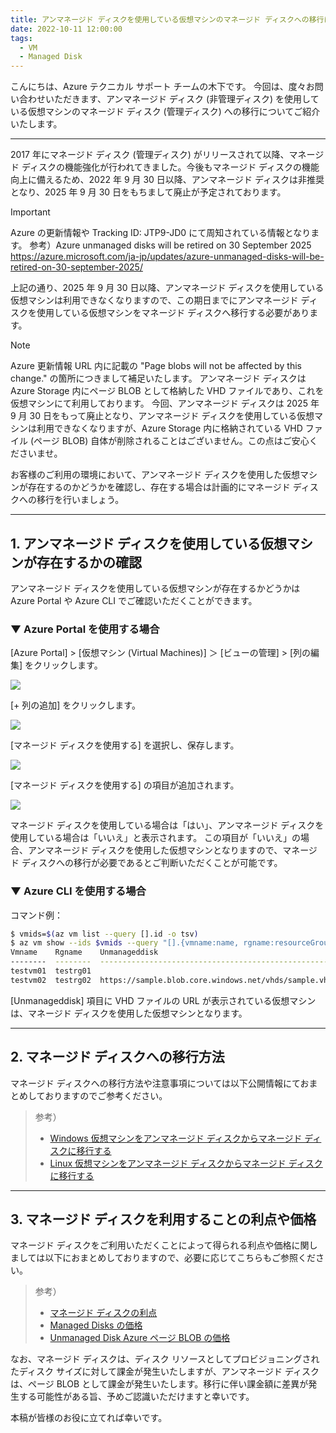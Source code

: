 ```yaml
---
title: アンマネージド ディスクを使用している仮想マシンのマネージド ディスクへの移行について
date: 2022-10-11 12:00:00
tags:
  - VM
  - Managed Disk
---
```


こんにちは、Azure テクニカル サポート チームの木下です。
今回は、度々お問い合わせいただきます、アンマネージド ディスク (非管理ディスク) を使用している仮想マシンのマネージド ディスク (管理ディスク) への移行についてご紹介いたします。
<!-- more -->

---

2017 年にマネージド ディスク (管理ディスク) がリリースされて以降、マネージド ディスクの機能強化が行われてきました。今後もマネージド ディスクの機能向上に備えるため、2022 年 9 月 30 日以降、アンマネージド ディスクは非推奨となり、2025 年 9 月 30 日をもちまして廃止が予定されております。

> [!IMPORTANT]
> Azure の更新情報や Tracking ID: JTP9-JD0 にて周知されている情報となります。
> 参考）Azure unmanaged disks will be retired on 30 September 2025
> https://azure.microsoft.com/ja-jp/updates/azure-unmanaged-disks-will-be-retired-on-30-september-2025/

上記の通り、2025 年 9 月 30 日以降、アンマネージド ディスクを使用している仮想マシンは利用できなくなりますので、この期日までにアンマネージド ディスクを使用している仮想マシンをマネージド ディスクへ移行する必要があります。

> [!NOTE]
> Azure 更新情報 URL 内に記載の "Page blobs will not be affected by this change." の箇所につきまして補足いたします。
> アンマネージド ディスクは Azure Storage 内にページ BLOB として格納した VHD ファイルであり、これを仮想マシンにて利用しております。
> 今回、アンマネージド ディスクは 2025 年 9 月 30 日をもって廃止となり、アンマネージド ディスクを使用している仮想マシンは利用できなくなりますが、Azure Storage 内に格納されている VHD ファイル (ページ BLOB) 自体が削除されることはございません。この点はご安心くださいませ。

お客様のご利用の環境において、アンマネージド ディスクを使用した仮想マシンが存在するのかどうかを確認し、存在する場合は計画的にマネージド ディスクへの移行を行いましょう。

---

## 1. アンマネージド ディスクを使用している仮想マシンが存在するかの確認

アンマネージド ディスクを使用している仮想マシンが存在するかどうかは Azure Portal や Azure CLI でご確認いただくことができます。

### ▼ Azure Portal を使用する場合 

[Azure Portal] > [仮想マシン (Virtual Machines)] ＞ [ビューの管理] > [列の編集] をクリックします。

![](./unmanaged-disk-retired/01.png)

[+ 列の追加] をクリックします。

![](./unmanaged-disk-retired/02.png)

[マネージド ディスクを使用する] を選択し、保存します。

![](./unmanaged-disk-retired/03.png)

[マネージド ディスクを使用する] の項目が追加されます。

![](./unmanaged-disk-retired/04.png)

マネージド ディスクを使用している場合は「はい」、アンマネージド ディスクを使用している場合は「いいえ」と表示されます。
この項目が「いいえ」の場合、アンマネージド ディスクを使用した仮想マシンとなりますので、マネージド ディスクへの移行が必要であるとご判断いただくことが可能です。

### ▼ Azure CLI を使用する場合

コマンド例：

```sh
$ vmids=$(az vm list --query [].id -o tsv)
$ az vm show --ids $vmids --query "[].{vmname:name, rgname:resourceGroup, unmanageddisk:storageProfile.osDisk.vhd.uri}" -o table
Vmname    Rgname    Unmanageddisk
--------  --------  ----------------------------------------------------
testvm01  testrg01
testvm02  testrg02  https://sample.blob.core.windows.net/vhds/sample.vhd
```

[Unmanageddisk] 項目に VHD ファイルの URL が表示されている仮想マシンは、マネージド ディスクを使用した仮想マシンとなります。

---

## 2. マネージド ディスクへの移行方法

マネージド ディスクへの移行方法や注意事項については以下公開情報にておまとめしておりますのでご参考ください。

> 参考）
> - [Windows 仮想マシンをアンマネージド ディスクからマネージド ディスクに移行する](https://docs.microsoft.com/ja-jp/azure/virtual-machines/windows/convert-unmanaged-to-managed-disks)
> - [Linux 仮想マシンをアンマネージド ディスクからマネージド ディスクに移行する](https://docs.microsoft.com/ja-jp/azure/virtual-machines/linux/convert-unmanaged-to-managed-disks)

---

## 3. マネージド ディスクを利用することの利点や価格

マネージド ディスクをご利用いただくことによって得られる利点や価格に関しましては以下におまとめしておりますので、必要に応じてこちらもご参照ください。

> 参考）
> - [マネージド ディスクの利点](https://learn.microsoft.com/ja-jp/azure/virtual-machines/managed-disks-overview#benefits-of-managed-disks)
> - [Managed Disks の価格](https://azure.microsoft.com/ja-jp/pricing/details/managed-disks/)
> - [Unmanaged Disk Azure ページ BLOB の価格](https://azure.microsoft.com/ja-jp/pricing/details/storage/page-blobs/)

なお、マネージド ディスクは、ディスク リソースとしてプロビジョニングされたディスク サイズに対して課金が発生いたしますが、アンマネージド ディスクは、ページ BLOB として課金が発生いたします。移行に伴い課金額に差異が発生する可能性がある旨、予めご認識いただけますと幸いです。

本稿が皆様のお役に立てれば幸いです。

